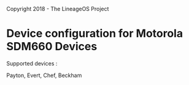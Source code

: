 Copyright 2018 - The LineageOS Project

Device configuration for Motorola SDM660 Devices
======================================

Supported devices :

Payton, Evert, Chef, Beckham
